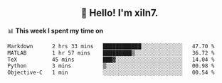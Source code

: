 <h2 align="center">👋 Hello! I'm xiln7.</h2>

📊 **This week I spent my time on**
<!--START_SECTION:waka-->

```txt
Markdown      2 hrs 33 mins   ████████████░░░░░░░░░░░░░   47.70 %
MATLAB        1 hr 57 mins    █████████▒░░░░░░░░░░░░░░░   36.72 %
TeX           45 mins         ███▓░░░░░░░░░░░░░░░░░░░░░   14.04 %
Python        3 mins          ▒░░░░░░░░░░░░░░░░░░░░░░░░   00.98 %
Objective-C   1 min           ░░░░░░░░░░░░░░░░░░░░░░░░░   00.54 %
```

<!--END_SECTION:waka-->



